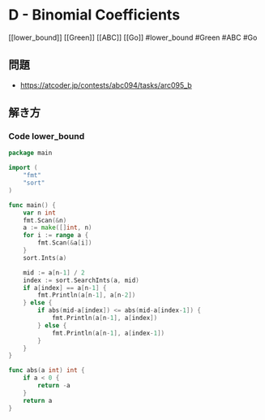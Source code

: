 # D - Binomial Coefficients
[[lower_bound]] [[Green]] [[ABC]] [[Go]]
#lower_bound #Green #ABC #Go 

## 問題
- https://atcoder.jp/contests/abc094/tasks/arc095_b

## 解き方
### Code lower_bound
```go
package main

import (
	"fmt"
	"sort"
)

func main() {
	var n int
	fmt.Scan(&n)
	a := make([]int, n)
	for i := range a {
		fmt.Scan(&a[i])
	}
	sort.Ints(a)

	mid := a[n-1] / 2
	index := sort.SearchInts(a, mid)
	if a[index] == a[n-1] {
		fmt.Println(a[n-1], a[n-2])
	} else {
		if abs(mid-a[index]) <= abs(mid-a[index-1]) {
			fmt.Println(a[n-1], a[index])
		} else {
			fmt.Println(a[n-1], a[index-1])
		}
	}
}

func abs(a int) int {
	if a < 0 {
		return -a
	}
	return a
}
```